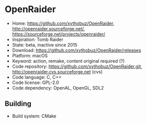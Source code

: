 # OpenRaider

- Home: https://github.com/xythobuz/OpenRaider, http://openraider.sourceforge.net/, https://sourceforge.net/projects/openraider/
- Inspiration: Tomb Raider
- State: beta, inactive since 2015
- Download: https://github.com/xythobuz/OpenRaider/releases
- Platform: macOS
- Keyword: action, remake, content original required (?)
- Code repository: https://github.com/xythobuz/OpenRaider.git, http://openraider.cvs.sourceforge.net (cvs)
- Code language: C, C++
- Code license: GPL-2.0
- Code dependency: OpenAL, OpenGL, SDL2

## Building

- Build system: CMake
